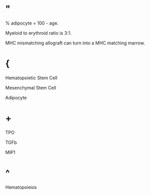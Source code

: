 # "

% adipocyte = 100 - age.

Myeloid to erythroid ratio is 3:1.

MHC mismatching allograft can turn into a MHC matching marrow.

# {

Hematopoietic Stem Cell

Mesenchymal Stem Cell

Adipocyte

# +

TPO

TGFb

MIP1

# ^

Hematopoiesis
